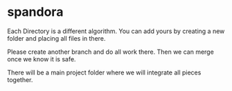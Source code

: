 # spandora
Each Directory is a different algorithm.
You can add yours by creating a new folder and placing all files in there.

Please create another branch and do all work there. Then we can merge once 
we know it is safe.

There will be a main project folder where we will integrate all pieces together.
